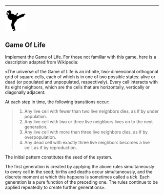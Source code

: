 
---
![](../kata.png)

## Game Of Life

Implement the Game of Life. For those not familiar with this game, here is a description adapted from Wikipedia:

«The universe of the Game of Life is an infinite, two-dimensional orthogonal grid of square cells, each of which is in one of two possible states: alive or dead (or populated and unpopulated, respectively). Every cell interacts with its eight neighbors, which are the cells that are horizontally, vertically or diagonally adjacent. 

At each step in time, the following transitions occur:

>1. Any live cell with fewer than two live neighbors dies, as if by under population.
>2. Any live cell with two or three live neighbors lives on to the next generation.
>3. Any live cell with more than three live neighbors dies, as if by overpopulation.
>4. Any dead cell with exactly three live neighbors becomes a live cell, as if by reproduction.

The initial pattern constitutes the seed of the system. 

The first generation is created by applying the above rules simultaneously to every cell in the seed; births and deaths occur simultaneously, and the discrete moment at which this happens is sometimes called a *tick*. Each generation is a pure function of the preceding one. The rules continue to be applied repeatedly to create further generations».